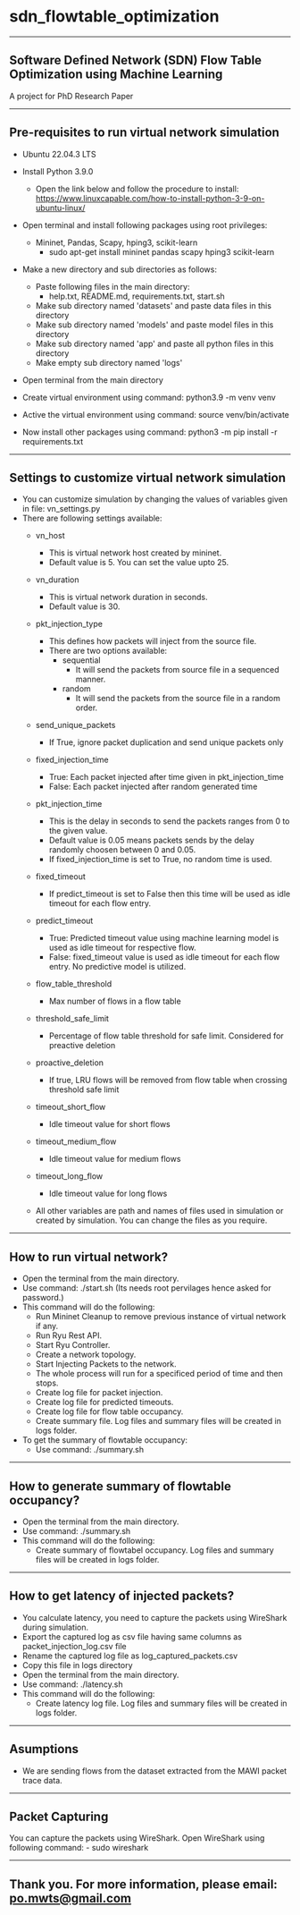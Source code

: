# sdn_flowtable_optimization
----------------------------------------------------------------------------------------------
Software Defined Network (SDN) Flow Table Optimization using Machine Learning 
----------------------------------------------------------------------------------------------
A project for PhD Research Paper

----------------------------------------------------------------------------------------------
Pre-requisites to run virtual network simulation
----------------------------------------------------------------------------------------------
- Ubuntu 22.04.3 LTS
- Install Python 3.9.0 
    - Open the link below and follow the procedure to install:
      https://www.linuxcapable.com/how-to-install-python-3-9-on-ubuntu-linux/
      
- Open terminal and install following packages using root privileges:
    - Mininet, Pandas, Scapy, hping3, scikit-learn
        - sudo apt-get install mininet pandas scapy hping3 scikit-learn

- Make a new directory and sub directories as follows:
    - Paste following files in the main directory:
        - help.txt, README.md, requirements.txt, start.sh
    - Make sub directory named 'datasets' and paste data files in this directory
    - Make sub directory named 'models' and paste model files in this directory
    - Make sub directory named 'app' and paste all python files in this directory
    - Make empty sub directory named 'logs'

- Open terminal from the main directory
- Create virtual environment using command: python3.9 -m venv venv
- Active the virtual environment using command: source venv/bin/activate
- Now install other packages using command: python3 -m pip install -r requirements.txt

----------------------------------------------------------------------------------------------
Settings to customize virtual network simulation
----------------------------------------------------------------------------------------------
- You can customize simulation by changing the values of variables given in file: vn_settings.py
- There are following settings available:
    - vn_host
        - This is virtual network host created by mininet.
        - Default value is 5. You can set the value upto 25.

    - vn_duration
        - This is virtual network duration in seconds.
        - Default value is 30.

    - pkt_injection_type
        - This defines how packets will inject from the source file.
        - There are two options available:
            - sequential
                - It will send the packets from source file in a sequenced manner.
            - random
                - It will send the packets from the source file in a random order.

    - send_unique_packets
        - If True, ignore packet duplication and send unique packets only

    - fixed_injection_time
        - True: Each packet injected after time given in pkt_injection_time
        - False: Each packet injected after random generated time

    - pkt_injection_time
        - This is the delay in seconds to send the packets ranges from 0 to the given value.
        - Default value is 0.05 means packets sends by the delay randomly choosen between 0 and 0.05.
        - If fixed_injection_time is set to True, no random time is used.

    - fixed_timeout
        - If predict_timeout is set to False then this time will be used as idle timeout for each flow entry.

    - predict_timeout
        - True: Predicted timeout value using machine learning model is used as idle timeout for respective flow.
        - False: fixed_timeout value is used as idle timeout for each flow entry. No predictive model is utilized.
    
    - flow_table_threshold          
        - Max number of flows in a flow table

    - threshold_safe_limit
        - Percentage of flow table threshold for safe limit. Considered for preactive deletion

    - proactive_deletion
        - If true, LRU flows will be removed from flow table when crossing threshold safe limit

    - timeout_short_flow
        - Idle timeout value for short flows

    - timeout_medium_flow
        - Idle timeout value for medium flows

    - timeout_long_flow
        - Idle timeout value for long flows

    - All other variables are path and names of files used in simulation or created by simulation. You can change the files as you require.

----------------------------------------------------------------------------------------------
How to run virtual network?
----------------------------------------------------------------------------------------------
- Open the terminal from the main directory.
- Use command: ./start.sh (Its needs root pervilages hence asked for password.)
- This command will do the following:
    - Run Mininet Cleanup to remove previous instance of virtual network if any.
    - Run Ryu Rest API.
    - Start Ryu Controller.
    - Create a network topology.
    - Start Injecting Packets to the network.
    - The whole process will run for a specificed period of time and then stops.
    - Create log file for packet injection.
    - Create log file for predicted timeouts.
    - Create log file for flow table occupancy.
    - Create summary file. Log files and summary files will be created in logs folder.
- To get the summary of flowtable occupancy:
    - Use command: ./summary.sh

----------------------------------------------------------------------------------------------
How to generate summary of flowtable occupancy?
----------------------------------------------------------------------------------------------
- Open the terminal from the main directory.
- Use command: ./summary.sh
- This command will do the following:
    - Create summary of flowtabel occupancy. Log files and summary files will be created in logs folder.

----------------------------------------------------------------------------------------------
How to get latency of injected packets?
----------------------------------------------------------------------------------------------
- You calculate latency, you need to capture the packets using WireShark during simulation. 
- Export the captured log as csv file having same columns as packet_injection_log.csv file
- Rename the captured log file as log_captured_packets.csv
- Copy this file in logs directory
- Open the terminal from the main directory.
- Use command: ./latency.sh
- This command will do the following:
    - Create latency log file. Log files and summary files will be created in logs folder.

----------------------------------------------------------------------------------------------
Asumptions
----------------------------------------------------------------------------------------------
- We are sending flows from the dataset extracted from the MAWI packet trace data.

----------------------------------------------------------------------------------------------
Packet Capturing
----------------------------------------------------------------------------------------------
You can capture the packets using WireShark. Open WireShark using following command:
    - sudo wireshark

----------------------------------------------------------------------------------------------
Thank you.
For more information, please email: po.mwts@gmail.com
----------------------------------------------------------------------------------------------
